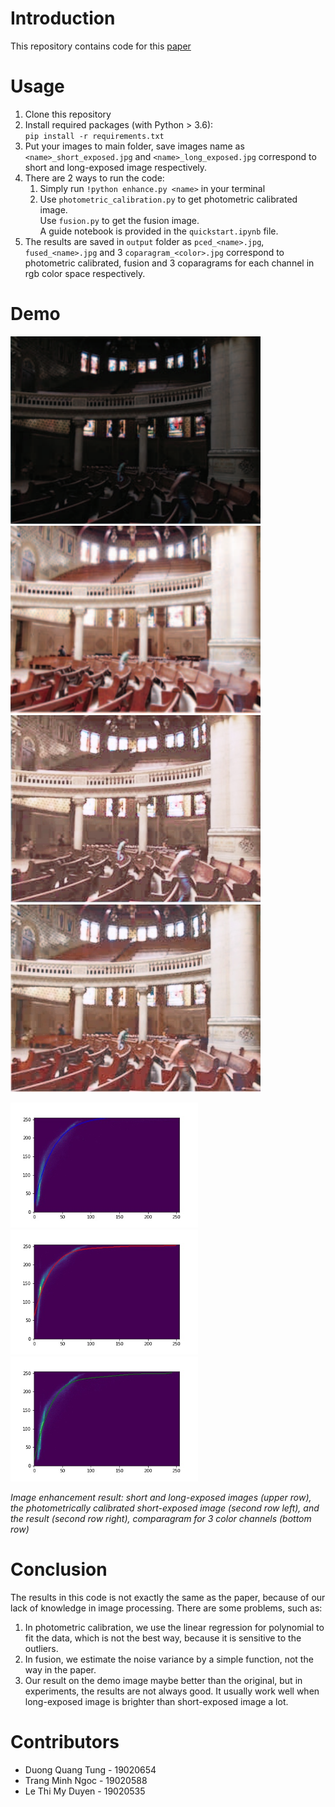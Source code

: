 # Introduction
This repository contains code for this [paper](https://www.researchgate.net/publication/224114693_Image_enhancement_method_via_blur_and_noisy_image_fusion\n)

# Usage
1. Clone this repository
2. Install required packages (with Python > 3.6):\
    `pip install -r requirements.txt`
3. Put your images to main folder, save images name as `<name>_short_exposed.jpg` and `<name>_long_exposed.jpg` correspond to short and long-exposed image respectively.
4. There are 2 ways to run the code:
    1. Simply run `!python enhance.py <name>` in your terminal
    2. Use `photometric_calibration.py` to get photometric calibrated image.  
        Use `fusion.py` to get the fusion image.  
        A guide notebook is provided in the `quickstart.ipynb` file.
5. The results are saved in `output` folder as  `pced_<name>.jpg`, `fused_<name>.jpg` and 3 `coparagram_<color>.jpg` correspond to photometric calibrated, fusion and 3 coparagrams for each channel in rgb color space respectively.

# Demo
<img src="demo_short_exposed.jpg" width="400"/> <img src="demo_long_exposed.jpg" width="400"/> 
<img src="output/pced_demo.jpg" width="400"/> <img src="output/fused_demo.jpg" width="400"/>

<img src="output/comparagram__blue.jpg" width="300"/> <img src="output/comparagram__red.jpg" width="300"/> <img src="output/comparagram__green.jpg" width="300"/>   

*Image enhancement result: short and long-exposed images (upper row), the photometrically calibrated short-exposed image (second row left), and the result (second row right), comparagram for 3 color channels (bottom row)*

# Conclusion
The results in this code is not exactly the same as the paper, because of our lack of knowledge in image processing. There are some problems, such as:
1. In photometric calibration, we use the linear regression for polynomial to fit the data, which is not the best way, because it is sensitive to the outliers. 
2. In fusion, we estimate the noise variance by a simple function, not the way in the paper.
3. Our result on the demo image maybe better than the original, but in experiments, the results are not always good. It usually work well when long-exposed image is brighter than short-exposed image a lot.
# Contributors
* Duong Quang Tung - 19020654
* Trang Minh Ngoc - 19020588
* Le Thi My Duyen - 19020535
  

